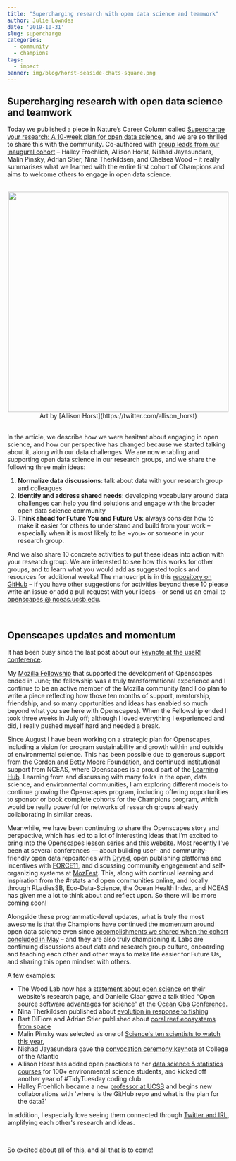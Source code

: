 ```yaml
---
title: "Supercharging research with open data science and teamwork"
author: Julie Lowndes
date: '2019-10-31'
slug: supercharge
categories:
  - community
  - champions
tags:
  - impact
banner: img/blog/horst-seaside-chats-square.png
---
```


## Supercharging research with open data science and teamwork

Today we published a piece in Nature’s Career Column called [Supercharge your research: A 10-week plan for open data science](https://www.nature.com/articles/d41586-019-03335-4), and we are so thrilled to share this with the community. Co-authored with [group leads from our inaugural cohort](https://openscapes.github.io/summit2019/#team) – Halley Froehlich, Allison Horst, Nishad Jayasundara, Malin Pinsky, Adrian Stier, Nina Therkildsen, and Chelsea Wood – it really summarises what we learned with the entire first cohort of Champions and aims to welcome others to engage in open data science.

<br> 
<center>
  <a><img src="/img/blog/horst-seaside-chats.png" width="500px"></a>
  <figcaption>Art by [Allison Horst](https://twitter.com/allison_horst)</figcaption>
</center>  

<br>

In the article, we describe how we were hesitant about engaging in open science, and how our perspective has changed because we started talking about it, along with our data challenges. We are now enabling and supporting open data science in our research groups, and we share the following three main ideas: 

1. **Normalize data discussions**: talk about data with your research group and colleagues
2. **Identify and address shared needs**: developing vocabulary around data challenges can help you find solutions and engage with the broader open data science community
3. **Think ahead for Future You and Future Us**: always consider how to make it easier for others to understand and build from your work – especially when it is most likely to be ~you~ or someone in your research group. 

And we also share 10 concrete activities to put these ideas into action with your research group. We are interested to see how this works for other groups, and to learn what you would add as suggested topics and resources for additional weeks! The manuscript is in this [repository on GitHub](https://github.com/Openscapes/supercharge-research) – if you have other suggestions for activities beyond these 10 please write an issue or add a pull request with your ideas – or send us an email to [openscapes @ nceas.ucsb.edu](mailto:openscapes@nceas.ucsb.edu).  

<br>

## Openscapes updates and momentum

It has been busy since the last post about our [keynote at the useR! conference](https://www.openscapes.org/blog/2019/08/22/user-keynote/).  

My [Mozilla Fellowship](https://blog.mozilla.org/blog/2018/08/21/mozilla-announces-25-new-fellows-in-openness-science-and-tech-policy/) that supported the development of Openscapes ended in June; the fellowship was a truly transformational experience and I continue to be an active member of the Mozilla community (and I do plan to write a piece reflecting how those ten months of support, mentorship, friendship, and so many opprtunities and ideas has enabled so much beyond what you see here with Openscapes). When the Fellowship ended I took three weeks in July off; although I loved everything I experienced and did, I really pushed myself hard and needed a break. 

Since August I have been working on a strategic plan for Openscapes, including a vision for  program sustainability and growth within and outside of environmental science. This has been possible due to generous support from the [Gordon and Betty Moore Foundation](https://www.moore.org/), and continued institutional support from NCEAS, where Openscapes is a proud part of the [Learning Hub](https://www.nceas.ucsb.edu/learning-hub). Learning from and discussing with many folks in the open, data science, and environmental communities, I am exploring different models to continue growing the Openscapes program, including offering opportunities to sponsor or book complete cohorts for the Champions program, which would be really powerful for networks of research groups already collaborating in similar areas.

Meanwhile, we have been continuing to share the Openscapes story and perspective, which has led to a lot of interesting ideas that I’m excited to bring into the Openscapes [lesson series](https://openscapes.github.io/series/) and this website. Most recently I've been at several conferences — about building user- and community- friendly open data repositories with [Dryad](https://blog.datadryad.org/2019/09/24/new-dryad-is-here/), open publishing platforms and incentives with [FORCE11](https://www.force11.org/), and discussing community engagement and self-organizing systems at [MozFest](https://www.mozillafestival.org/en/). This, along with continual learning and inspiration from the #rstats and open communities online, and locally through RLadiesSB, Eco-Data-Science, the Ocean Health Index, and NCEAS has given me a lot to think about and reflect upon. So there will be more coming soon!

Alongside these programmatic-level updates, what is truly the most awesome is that the Champions have continued the momentum around open data science even since [accomplishments we shared when the cohort concluded in May](https://openscapes.org/blog/2019/06/12/wins-cohort1/) – and they are also truly championing it. Labs are continuing discussions about data and research group culture, onboarding and teaching each other and other ways to make life easier for Future Us, and sharing this open mindset with others. 

A few examples: 

- The Wood Lab now has a [statement about open science](https://chelsealwood.wordpress.com/research/) on their website's research page, and Danielle Claar gave a talk titled “Open source software advantages for science” at the [Ocean Obs Conference](http://www.oceanobs19.net/). 
- Nina Therkildsen published about [evolution in response to fishing](https://twitter.com/ntherk/status/1157025165202661376)
- Bart DiFiore and Adrian Stier published about [coral reef ecosystems from space](https://twitter.com/AdrianStier/status/1177713776130265088)
- Malin Pinsky was selected as one of [Science's  ten scientists to watch this year. ](https://twitter.com/pinskylab/status/1185187024149585922)
- Nishad Jayasundara gave the [convocation ceremony keynote](https://www.coa.edu/live/news/1730-academic-year-opens-with-a-splash) at College of the Atlantic
- Allison Horst has added open practices to her [data science & statistics courses](https://allisonhorst.github.io) for 100+ environmental science students, and kicked off another year of #TidyTuesday coding club
- Halley Froehlich became a new [professor at UCSB](https://froehlichlab.eemb.ucsb.edu/) and begins new collaborations with 'where is the GitHub repo and what is the plan for the data?'

In addition, I especially love seeing them connected through [Twitter and IRL](https://twitter.com/DrChelseaLWood/status/1118716069118529536), amplifying each other's research and ideas. 

<br>

So excited about all of this, and all that is to come!

<br> 

